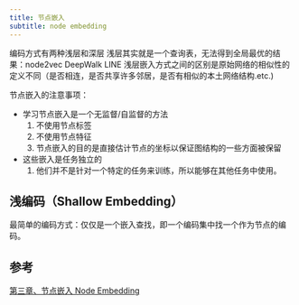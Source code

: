 ```yaml
---
title: 节点嵌入
subtitle: node embedding
---
```


编码方式有两种浅层和深层
浅层其实就是一个查询表，无法得到全局最优的结果：node2vec DeepWalk LINE
浅层嵌入方式之间的区别是原始网络的相似性的定义不同（是否相连，是否共享许多邻居，是否有相似的本土网络结构.etc.)

节点嵌入的注意事项：        

-   学习节点嵌入是一个无监督/自监督的方法
    1.  不使用节点标签
    2.  不使用节点特征
    3.  节点嵌入的目的是直接估计节点的坐标以保证图结构的一些方面被保留
-   这些嵌入是任务独立的
    1.  他们并不是针对一个特定的任务来训练，所以能够在其他任务中使用。


## 浅编码（Shallow Embedding）

最简单的编码方式：仅仅是一个嵌入查找，即一个编码集中找一个作为节点的编码。


## 参考

[第三章、节点嵌入 Node Embedding](https://blog.csdn.net/weixin_38616616/article/details/120315705)